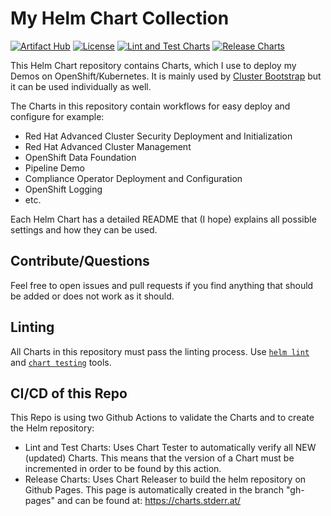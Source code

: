 # My Helm Chart Collection

  [![Artifact Hub](https://img.shields.io/endpoint?url=https://artifacthub.io/badge/repository/openshift-bootstraps)](https://artifacthub.io/packages/search?repo=openshift-bootstraps)
  [![License](https://img.shields.io/badge/License-Apache_2.0-blue.svg)](https://opensource.org/licenses/Apache-2.0)
  [![Lint and Test Charts](https://github.com/tjungbauer/helm-charts/actions/workflows/lint_and_test_charts.yml/badge.svg)](https://github.com/tjungbauer/helm-charts/actions/workflows/lint_and_test_charts.yml)
  [![Release Charts](https://github.com/tjungbauer/helm-charts/actions/workflows/release.yml/badge.svg)](https://github.com/tjungbauer/helm-charts/actions/workflows/release.yml)

This Helm Chart repository contains Charts, which I use to deploy my Demos on OpenShift/Kubernetes. 
It is mainly used by [Cluster Bootstrap](https://github.com/tjungbauer/openshift-clusterconfig-gitops) but it can be used individually as well.

The Charts in this repository contain workflows for easy deploy and configure for example:

* Red Hat Advanced Cluster Security Deployment and Initialization
* Red Hat Advanced Cluster Management
* OpenShift Data Foundation
* Pipeline Demo
* Compliance Operator Deployment and Configuration
* OpenShift Logging
* etc.

Each Helm Chart has a detailed README that (I hope) explains all possible settings and how they can be used.

## Contribute/Questions

Feel free to open issues and pull requests if you find anything that should be added or does not work as it should.

## Linting
All Charts in this repository must pass the linting process. Use [`helm lint`](https://helm.sh/docs/helm/helm_lint/) and [`chart testing`](https://github.com/helm/chart-testing/blob/master/doc/ct_lint.md) tools.

## CI/CD of this Repo 
This Repo is using two Github Actions to validate the Charts and to create the Helm repository:

* Lint and Test Charts: Uses Chart Tester to automatically verify all NEW (updated) Charts. This means that the version of a Chart must be incremented in order to be found by this action.
* Release Charts: Uses Chart Releaser to build the helm repository on Github Pages. This page is automatically created in the branch "gh-pages" and can be found at: https://charts.stderr.at/
